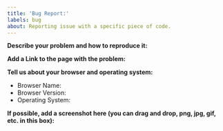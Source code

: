 ```yaml
---
title: 'Bug Report:'
labels: bug
about: Reporting issue with a specific piece of code.
---
```


<!--
NOTE: If you're reporting a security issue, don't create a GitHub issue. Instead, email  daniel.ashcraft@ofashandfire.com. We will look into it immediately.
-->

**Describe your problem and how to reproduce it:**

**Add a Link to the page with the problem:**

**Tell us about your browser and operating system:**

- Browser Name:
- Browser Version:
- Operating System:

**If possible, add a screenshot here (you can drag and drop, png, jpg, gif, etc. in this box):**
